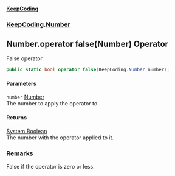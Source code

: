 #### [KeepCoding](index.md 'index')
### [KeepCoding](KeepCoding.md 'KeepCoding').[Number](Number.md 'KeepCoding.Number')
## Number.operator false(Number) Operator
False operator.  
```csharp
public static bool operator false(KeepCoding.Number number);
```
#### Parameters
<a name='KeepCoding_Number_op_False(KeepCoding_Number)_number'></a>
`number` [Number](Number.md 'KeepCoding.Number')  
The number to apply the operator to.
  
#### Returns
[System.Boolean](https://docs.microsoft.com/en-us/dotnet/api/System.Boolean 'System.Boolean')  
The number with the operator applied to it.
### Remarks
False if the operator is zero or less.  
